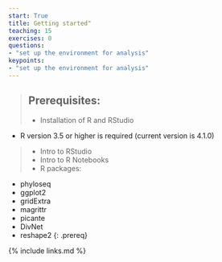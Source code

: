 ```yaml
---
start: True
title: Getting started"
teaching: 15
exercises: 0
questions:
- "set up the environment for analysis"
keypoints:
- "set up the environment for analysis"
---
```


>## Prerequisites: 
> - Installation of R and RStudio
  - R version 3.5 or higher is required (current version is 4.1.0)
> - Intro to RStudio
> - Intro to R Notebooks
> - R packages:
  - phyloseq
  - ggplot2
  - gridExtra
  - magrittr
  - picante
  - DivNet
  - reshape2
{: .prereq}

{% include links.md %}

